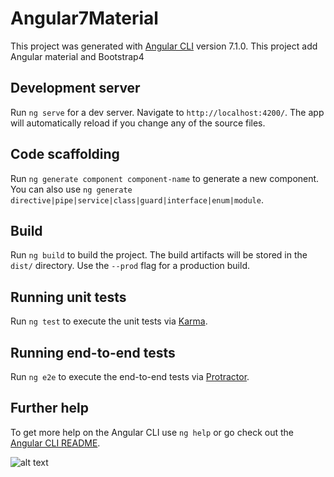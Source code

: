 # Angular7Material

This project was generated with [Angular CLI](https://github.com/angular/angular-cli) version 7.1.0.
This project add Angular material and Bootstrap4

## Development server

Run `ng serve` for a dev server. Navigate to `http://localhost:4200/`. The app will automatically reload if you change any of the source files.

## Code scaffolding

Run `ng generate component component-name` to generate a new component. You can also use `ng generate directive|pipe|service|class|guard|interface|enum|module`.

## Build

Run `ng build` to build the project. The build artifacts will be stored in the `dist/` directory. Use the `--prod` flag for a production build.

## Running unit tests

Run `ng test` to execute the unit tests via [Karma](https://karma-runner.github.io).

## Running end-to-end tests

Run `ng e2e` to execute the end-to-end tests via [Protractor](http://www.protractortest.org/).

## Further help

To get more help on the Angular CLI use `ng help` or go check out the [Angular CLI README](https://github.com/angular/angular-cli/blob/master/README.md).


![alt text](https://firebasestorage.googleapis.com/v0/b/i3chat-75016.appspot.com/o/Angular7.png?alt=media&token=acb5c4fc-b7f8-4aa4-9b3f-d8ffc19b50f0)
